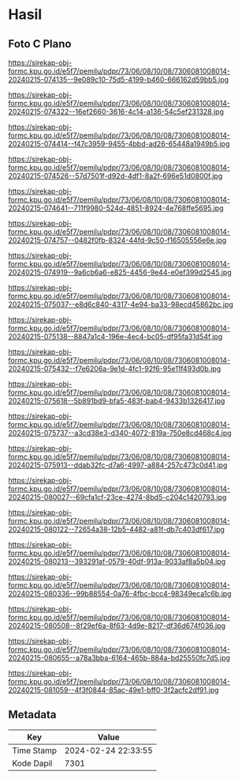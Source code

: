 # Hasil

## Foto C Plano

https://sirekap-obj-formc.kpu.go.id/e5f7/pemilu/pdpr/73/06/08/10/08/7306081008014-20240215-074135--9e089c10-75d5-4199-b460-666162d59bb5.jpg

https://sirekap-obj-formc.kpu.go.id/e5f7/pemilu/pdpr/73/06/08/10/08/7306081008014-20240215-074322--16ef2660-3616-4c14-a136-54c5ef231328.jpg

https://sirekap-obj-formc.kpu.go.id/e5f7/pemilu/pdpr/73/06/08/10/08/7306081008014-20240215-074414--f47c3959-9455-4bbd-ad26-65448a1949b5.jpg

https://sirekap-obj-formc.kpu.go.id/e5f7/pemilu/pdpr/73/06/08/10/08/7306081008014-20240215-074526--57d7501f-d92d-4df1-8a2f-696e51d0800f.jpg

https://sirekap-obj-formc.kpu.go.id/e5f7/pemilu/pdpr/73/06/08/10/08/7306081008014-20240215-074641--711f9980-524d-4851-8924-4e768ffe5695.jpg

https://sirekap-obj-formc.kpu.go.id/e5f7/pemilu/pdpr/73/06/08/10/08/7306081008014-20240215-074757--0482f0fb-8324-44fd-9c50-f16505556e6e.jpg

https://sirekap-obj-formc.kpu.go.id/e5f7/pemilu/pdpr/73/06/08/10/08/7306081008014-20240215-074919--9a6cb6a6-e825-4456-9e44-e0ef399d2545.jpg

https://sirekap-obj-formc.kpu.go.id/e5f7/pemilu/pdpr/73/06/08/10/08/7306081008014-20240215-075037--e8d6c840-4317-4e94-ba33-98ecd45862bc.jpg

https://sirekap-obj-formc.kpu.go.id/e5f7/pemilu/pdpr/73/06/08/10/08/7306081008014-20240215-075138--8847a1c4-196e-4ec4-bc05-df95fa31d54f.jpg

https://sirekap-obj-formc.kpu.go.id/e5f7/pemilu/pdpr/73/06/08/10/08/7306081008014-20240215-075432--f7e6206a-9e1d-4fc1-92f6-95e11f493d0b.jpg

https://sirekap-obj-formc.kpu.go.id/e5f7/pemilu/pdpr/73/06/08/10/08/7306081008014-20240215-075618--5b891bd9-bfa5-483f-bab4-9433b1326417.jpg

https://sirekap-obj-formc.kpu.go.id/e5f7/pemilu/pdpr/73/06/08/10/08/7306081008014-20240215-075737--a3cd38e3-d340-4072-819a-750e8cd468c4.jpg

https://sirekap-obj-formc.kpu.go.id/e5f7/pemilu/pdpr/73/06/08/10/08/7306081008014-20240215-075913--ddab32fc-d7a6-4997-a884-257c473c0d41.jpg

https://sirekap-obj-formc.kpu.go.id/e5f7/pemilu/pdpr/73/06/08/10/08/7306081008014-20240215-080027--69cfa1cf-23ce-4274-8bd5-c204c1420793.jpg

https://sirekap-obj-formc.kpu.go.id/e5f7/pemilu/pdpr/73/06/08/10/08/7306081008014-20240215-080122--72654a38-12b5-4482-a81f-db7c403df617.jpg

https://sirekap-obj-formc.kpu.go.id/e5f7/pemilu/pdpr/73/06/08/10/08/7306081008014-20240215-080213--393291af-0579-40df-913a-9033af8a5b04.jpg

https://sirekap-obj-formc.kpu.go.id/e5f7/pemilu/pdpr/73/06/08/10/08/7306081008014-20240215-080336--99b88554-0a76-4fbc-bcc4-98349eca1c6b.jpg

https://sirekap-obj-formc.kpu.go.id/e5f7/pemilu/pdpr/73/06/08/10/08/7306081008014-20240215-080508--8f29ef6a-8f63-4d9e-8217-df36d674f036.jpg

https://sirekap-obj-formc.kpu.go.id/e5f7/pemilu/pdpr/73/06/08/10/08/7306081008014-20240215-080655--a78a3bba-6164-465b-884a-bd25550fc7d5.jpg

https://sirekap-obj-formc.kpu.go.id/e5f7/pemilu/pdpr/73/06/08/10/08/7306081008014-20240215-081059--4f3f0844-85ac-49e1-bff0-3f2acfc2df91.jpg


## Metadata

| Key        | Value               |
| ---------- | ------------------- |
| Time Stamp | 2024-02-24 22:33:55 |
| Kode Dapil | 7301                |




